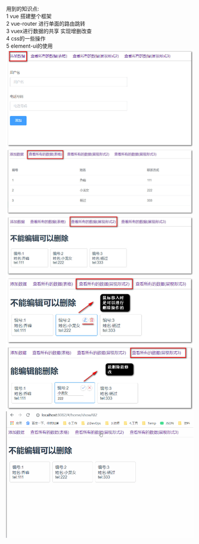 用到的知识点:  
1 vue 搭建整个框架  
2 vue-router 进行单面的路由跳转  
3 vuex进行数据的共享 实现增删改查  
4 css的一些操作  
5 element-ui的使用  
![image](https://github.com/wss-ttt/curd/blob/master/static/images/notes/1.jpg)
![image](https://github.com/wss-ttt/curd/blob/master/static/images/notes/2.jpg)
![image](https://github.com/wss-ttt/curd/blob/master/static/images/notes/3.jpg)
![image](https://github.com/wss-ttt/curd/blob/master/static/images/notes/4.jpg)
![image](https://github.com/wss-ttt/curd/blob/master/static/images/notes/5.jpg)
![image](https://github.com/wss-ttt/curd/blob/master/static/images/notes/1.gif)

